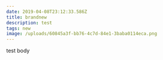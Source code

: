 ```yaml
---
date: 2019-04-08T23:12:33.586Z
title: brandnew
description: test
tags: new
image: /uploads/60845a3f-bb76-4c7d-84e1-3baba0114eca.png
---
```

test body
